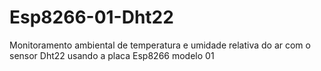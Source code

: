 # Esp8266-01-Dht22
Monitoramento ambiental de temperatura e umidade relativa do ar com o sensor Dht22 usando a placa Esp8266 modelo 01

